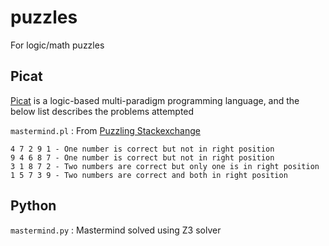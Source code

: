 # puzzles
For logic/math puzzles

## Picat

[Picat](http://picat-lang.org/) is a logic-based multi-paradigm programming language, and the below list describes the problems attempted

`mastermind.pl` : From [Puzzling Stackexchange](https://puzzling.stackexchange.com/questions/97032/5-digit-puzzle-code-looking-for-solution)

    4 7 2 9 1 - One number is correct but not in right position
    9 4 6 8 7 - One number is correct but not in right position
    3 1 8 7 2 - Two numbers are correct but only one is in right position
    1 5 7 3 9 - Two numbers are correct and both in right position

## Python

`mastermind.py` : Mastermind solved using Z3 solver
